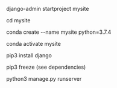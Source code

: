 django-admin startproject mysite

cd mysite

conda create --name mysite python=3.7.4

conda activate mysite

pip3 install django

pip3 freeze (see dependencies)

python3 manage.py runserver
